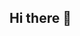 ## Hi there 👋

<!--
**KoenDeserranno/KoenDeserranno** is a ✨ _special_ ✨ repository because its `README.md` (this file) appears on your GitHub profile.

Here are some ideas to get you started:

- 🔭 I’m currently working on improving haplotype calling in pharmacogenomics using long-read sequencing! See https://doi.org/10.3389/fphar.2023.1286764.
- 🌱 Interested in the use of long-read sequencing for revolutionizing personalised medicine
- 🔭 Also interested in new methods for single-cell RNA-sequencing!

-->
